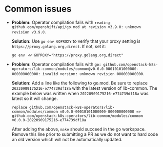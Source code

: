 Common issues
=============

* **Problem:** Operator compilation fails with `reading
  github.com/openshift/api/go.mod at revision v3.9.0: unknown revision
  v3.9.0`.

  **Solution:** Use `go env GOPROXY` to verify that your proxy setting
  is `https://proxy.golang.org,direct`. If not, set it:

  ```
  go env -w GOPROXY="https://proxy.golang.org,direct"
  ```

* **Problem:** Operator compilation fails with `go: github.com/openstack-k8s-operators/lib-common/modules/common@v0.0.0-00010101000000-000000000000: invalid version: unknown revision 000000000000`.

  **Solution:** Add a line like the following to go.mod. Be sure to
  replace `20220909175216-e774739df18a` with the latest version of
  lib-common. The example below was written when
  `20220909175216-e774739df18a` was latest so it will change.
  ```
  replace github.com/openstack-k8s-operators/lib-common/modules/common v0.0.0-00010101000000-000000000000 => github.com/openstack-k8s-operators/lib-common/modules/common v0.0.0-20220909175216-e774739df18a
  ```
  After adding the above, `make` should succeed in the go
  workspace. Remove this line prior to submitting a PR as we do not
  want to hard code an old version which will not be automatically
  updated.

